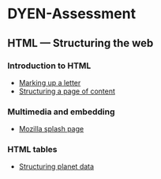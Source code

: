 # DYEN-Assessment

## HTML — Structuring the web
### Introduction to HTML
- [Marking up a letter](https://making-up-a-latter.netlify.app/)
- [Structuring a page of content](https://structuring-a-page-of-content.netlify.app/)

### Multimedia and embedding
- [Mozilla splash page](https://mozilla-splash-page-brandmalzy.netlify.app/)

### HTML tables
- [Structuring planet data](https://structuring-planet-data.netlify.app/)
